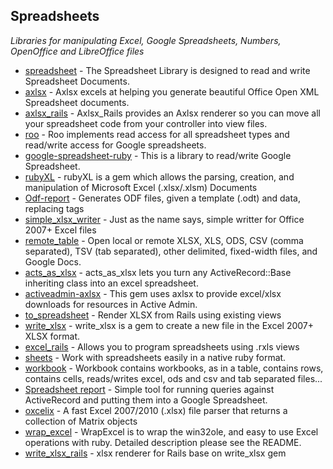 
## Spreadsheets
*Libraries for manipulating Excel, Google Spreadsheets, Numbers, OpenOffice and LibreOffice files*

* [spreadsheet](https://github.com/zdavatz/spreadsheet) - The Spreadsheet Library is designed to read and write Spreadsheet Documents.
* [axlsx](https://github.com/randym/axlsx) - Axlsx excels at helping you generate beautiful Office Open XML Spreadsheet documents.
* [axlsx_rails](https://github.com/straydogstudio/axlsx_rails) - Axlsx_Rails provides an Axlsx renderer so you can move all your spreadsheet code from your controller into view files.
* [roo](https://github.com/roo-rb/roo) - Roo implements read access for all spreadsheet types and read/write access for Google spreadsheets.
* [google-spreadsheet-ruby](https://github.com/gimite/google-spreadsheet-ruby) - This is a library to read/write Google Spreadsheet.
* [rubyXL](https://github.com/weshatheleopard/rubyXL) - rubyXL is a gem which allows the parsing, creation, and manipulation of Microsoft Excel (.xlsx/.xlsm) Documents
* [Odf-report](https://github.com/sandrods/odf-report) - Generates ODF files, given a template (.odt) and data, replacing tags
* [simple_xlsx_writer](https://github.com/harvesthq/simple_xlsx_writer) - Just as the name says, simple writter for Office 2007+ Excel files
* [remote_table](https://github.com/seamusabshere/remote_table) - Open local or remote XLSX, XLS, ODS, CSV (comma separated), TSV (tab separated), other delimited, fixed-width files, and Google Docs.
* [acts_as_xlsx](https://github.com/randym/acts_as_xlsx) - acts_as_xlsx lets you turn any ActiveRecord::Base inheriting class into an excel spreadsheet.
* [activeadmin-axlsx](https://github.com/randym/activeadmin-axlsx) - This gem uses axlsx to provide excel/xlsx downloads for resources in Active Admin.
* [to_spreadsheet](https://github.com/glebm/to_spreadsheet) - Render XLSX from Rails using existing views
* [write_xlsx](https://github.com/cxn03651/write_xlsx) - write_xlsx is a gem to create a new file in the Excel 2007+ XLSX format.
* [excel_rails](https://github.com/asanghi/excel_rails) - Allows you to program spreadsheets using .rxls views
* [sheets](https://github.com/bspaulding/Sheets) - Work with spreadsheets easily in a native ruby format.
* [workbook](https://github.com/murb/workbook) - Workbook contains workbooks, as in a table, contains rows, contains cells, reads/writes excel, ods and csv and tab separated files...
* [Spreadsheet report](https://github.com/gnoso/spreadsheet_report) - Simple tool for running queries against ActiveRecord and putting them into a Google Spreadsheet.
* [oxcelix](https://github.com/gbiczo/oxcelix) - A fast Excel 2007/2010 (.xlsx) file parser that returns a collection of Matrix objects
* [wrap_excel](https://github.com/tomiacannondale/wrap_excel) - WrapExcel is to wrap the win32ole, and easy to use Excel operations with ruby. Detailed description please see the README.
* [write_xlsx_rails](https://github.com/maxd/write_xlsx_rails) - xlsx renderer for Rails base on write_xlsx gem
